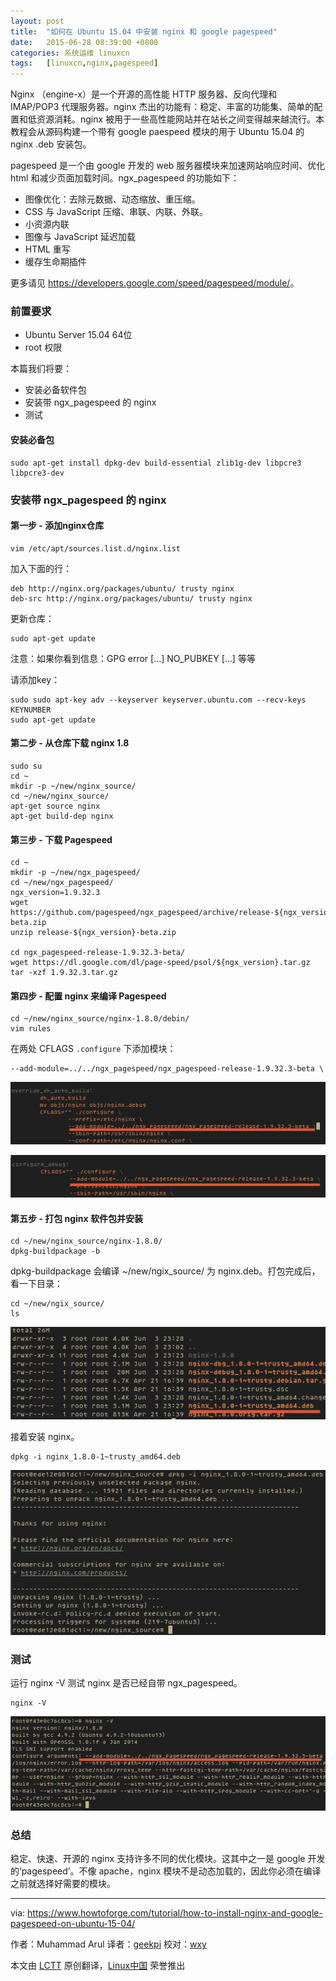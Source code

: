 ```yaml
---
layout: post
title:	"如何在 Ubuntu 15.04 中安装 nginx 和 google pagespeed"
date:	2015-06-28 08:39:00 +0800 
categories:	系统运维 linuxcn 
tags:	[linuxcn,nginx,pagespeed]
---
```



Nginx （engine-x）是一个开源的高性能 HTTP 服务器、反向代理和 IMAP/POP3 代理服务器。nginx 杰出的功能有：稳定、丰富的功能集、简单的配置和低资源消耗。nginx 被用于一些高性能网站并在站长之间变得越来越流行。本教程会从源码构建一个带有 google paespeed 模块的用于 Ubuntu 15.04 的 nginx .deb 安装包。


pagespeed 是一个由 google 开发的 web 服务器模块来加速网站响应时间、优化 html 和减少页面加载时间。ngx\_pagespeed 的功能如下：


* 图像优化：去除元数据、动态缩放、重压缩。
* CSS 与 JavaScript 压缩、串联、内联、外联。
* 小资源内联
* 图像与 JavaScript 延迟加载
* HTML 重写
* 缓存生命期插件


更多请见 <https://developers.google.com/speed/pagespeed/module/>。


### 前置要求


* Ubuntu Server 15.04 64位
* root 权限


本篇我们将要：


* 安装必备软件包
* 安装带 ngx\_pagespeed 的 nginx
* 测试


#### 安装必备包



```
sudo apt-get install dpkg-dev build-essential zlib1g-dev libpcre3 libpcre3-dev

```

### 安装带 ngx\_pagespeed 的 nginx


#### 第一步 - 添加nginx仓库



```
vim /etc/apt/sources.list.d/nginx.list

```

加入下面的行：



```
deb http://nginx.org/packages/ubuntu/ trusty nginx
deb-src http://nginx.org/packages/ubuntu/ trusty nginx

```

更新仓库：



```
sudo apt-get update

```

注意：如果你看到信息：GPG error [...] NO\_PUBKEY [...] 等等


请添加key：



```
sudo sudo apt-key adv --keyserver keyserver.ubuntu.com --recv-keys KEYNUMBER
sudo apt-get update

```

#### 第二步 - 从仓库下载 nginx 1.8



```
sudo su
cd ~
mkdir -p ~/new/nginx_source/
cd ~/new/nginx_source/
apt-get source nginx
apt-get build-dep nginx

```

#### 第三步 - 下载 Pagespeed



```
cd ~
mkdir -p ~/new/ngx_pagespeed/
cd ~/new/ngx_pagespeed/
ngx_version=1.9.32.3
wget https://github.com/pagespeed/ngx_pagespeed/archive/release-${ngx_version}-beta.zip
unzip release-${ngx_version}-beta.zip

cd ngx_pagespeed-release-1.9.32.3-beta/
wget https://dl.google.com/dl/page-speed/psol/${ngx_version}.tar.gz
tar -xzf 1.9.32.3.tar.gz

```

#### 第四步 - 配置 nginx 来编译 Pagespeed



```
cd ~/new/nginx_source/nginx-1.8.0/debin/
vim rules

```

在两处 CFLAGS `.configure` 下添加模块：



```
--add-module=../../ngx_pagespeed/ngx_pagespeed-release-1.9.32.3-beta \

```

![adding pagespeed to nginx](/Asserts/Images/album/201506/27/214218nt7v3stq8tpfof0v.png)


![adding pagespeed to nginx](/Asserts/Images/album/201506/27/214220gzbz44d4cez79bdb.png)


#### 第五步 - 打包 nginx 软件包并安装



```
cd ~/new/nginx_source/nginx-1.8.0/
dpkg-buildpackage -b

```

dpkg-buildpackage 会编译 ~/new/ngix\_source/ 为 nginx.deb。打包完成后，看一下目录：



```
cd ~/new/ngix_source/
ls

```

![nginx builded with pagespeed](/Asserts/Images/album/201506/27/214222u3k57g8bhgeuwhbr.png)


接着安装 nginx。



```
dpkg -i nginx_1.8.0-1~trusty_amd64.deb

```

![Install nginx](/Asserts/Images/album/201506/27/214224gr29ttctttktc4a4.png)


### 测试


运行 nginx -V 测试 nginx 是否已经自带 ngx\_pagespeed。



```
nginx -V

```

![nginx -V](/Asserts/Images/album/201506/27/214226y1aovlfbqwoc7mmo.png)


### 总结


稳定、快速、开源的 nginx 支持许多不同的优化模块。这其中之一是 google 开发的‘pagespeed’。不像 apache，nginx 模块不是动态加载的，因此你必须在编译之前就选择好需要的模块。




---


via: <https://www.howtoforge.com/tutorial/how-to-install-nginx-and-google-pagespeed-on-ubuntu-15-04/> 


作者：Muhammad Arul 译者：[geekpi](https://github.com/geekpi) 校对：[wxy](https://github.com/wxy)


本文由 [LCTT](https://github.com/LCTT/TranslateProject) 原创翻译，[Linux中国](https://linux.cn/) 荣誉推出
